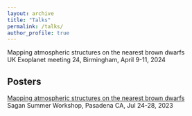 ```yaml
---
layout: archive
title: "Talks"
permalink: /talks/
author_profile: true
---
```


Mapping atmospheric structures on the nearest brown dwarfs\
UK Exoplanet meeting 24, Birmingham, April 9-11, 2024




Posters
------
[Mapping atmospheric structures on the nearest brown dwarfs](https://alphalyncis.github.io/files/sagan_poster.pdf)\
Sagan Summer Workshop, Pasadena CA, Jul 24-28, 2023



